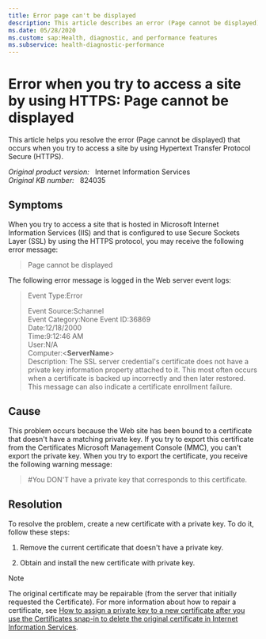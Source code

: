 ```yaml
---
title: Error page can't be displayed
description: This article describes an error (Page cannot be displayed) that occurs when you try to access an IIS site by using HTTPS after an exported certificate is installed on a Web site.
ms.date: 05/28/2020
ms.custom: sap:Health, diagnostic, and performance features
ms.subservice: health-diagnostic-performance
---
```

# Error when you try to access a site by using HTTPS: Page cannot be displayed

This article helps you resolve the error (Page cannot be displayed) that occurs when you try to access a site by using Hypertext Transfer Protocol Secure (HTTPS).

_Original product version:_ &nbsp; Internet Information Services  
_Original KB number:_ &nbsp; 824035

## Symptoms

When you try to access a site that is hosted in Microsoft Internet Information Services (IIS) and that is configured to use Secure Sockets Layer (SSL) by using the HTTPS protocol, you may receive the following error message:
> Page cannot be displayed

The following error message is logged in the Web server event logs:

> Event Type:Error
>
> Event Source:Schannel  
> Event Category:None
> Event ID:36869  
> Date:12/18/2000  
> Time:9:12:46 AM  
> User:N/A  
> Computer:<**ServerName**>  
> Description: The SSL server credential's certificate does not have a private key information property attached to it. This most often occurs when a certificate is backed up incorrectly and then later restored. This message can also indicate a certificate enrollment failure.

## Cause

This problem occurs because the Web site has been bound to a certificate that doesn't have a matching private key. If you try to export this certificate from the Certificates Microsoft Management Console (MMC), you can't export the private key. When you try to export the certificate, you receive the following warning message:
> #You DON'T have a private key that corresponds to this certificate.

## Resolution

To resolve the problem, create a new certificate with a private key. To do it, follow these steps:

1. Remove the current certificate that doesn't have a private key.

2. Obtain and install the new certificate with private key.

> [!NOTE]
> The original certificate may be repairable (from the server that initially requested the Certificate). For more information about how to repair a certificate, see [How to assign a private key to a new certificate after you use the Certificates snap-in to delete the original certificate in Internet Information Services](https://support.microsoft.com/help/889651).
